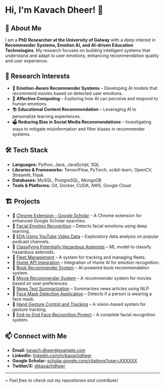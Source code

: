 # Hi, I'm Kavach Dheer! 👋

## 🚀 About Me

I am a **PhD Researcher at the University of Galway** with a deep interest in **Recommender Systems, Emotion AI, and AI-driven Education Technologies**. My research focuses on building intelligent systems that understand and adapt to user emotions, enhancing recommendation quality and user experience.

## 🔬 Research Interests

- 🎥 **Emotion-Aware Recommender Systems** – Developing AI models that recommend movies based on detected user emotions.
- 🧠 **Affective Computing** – Exploring how AI can perceive and respond to human emotions.
- 📚 **Educational Content Recommendation** – Leveraging AI to personalize learning experiences.
- 🗳️ **Reducing Bias in Social Media Recommendations** – Investigating ways to mitigate misinformation and filter biases in recommender systems.

## 🛠️ Tech Stack

- **Languages:** Python, Java, JavaScript, SQL
- **Libraries & Frameworks:** TensorFlow, PyTorch, scikit-learn, OpenCV, Streamlit, Flask
- **Databases:** MySQL, PostgreSQL, MongoDB
- **Tools & Platforms:** Git, Docker, CUDA, AWS, Google Cloud

## 🏗️ Projects

- 🔹 [Chrome Extension - Google Scholar](#) – A Chrome extension for enhanced Google Scholar searches.
- 🔹 [Facial Emotion Recognition](#) – Detects facial emotions using deep learning.
- 🔹 [EDA Using YouTube Video Data](#) – Exploratory data analysis on popular podcast channels.
- 🔹 [Classifying Potentially Hazardous Asteroids](#) – ML model to classify hazardous asteroids.
- 🔹 [Fleet Management](#) – A system for tracking and managing fleets.
- 🔹 [Hume API Integration](#) – Integration of Hume AI for emotion recognition.
- 🔹 [Book Recommender System](#) – AI-powered book recommendation system.
- 🔹 [Movie Recommender System](#) – A recommender system for movies based on user preferences.
- 🔹 [News Text Summarization](#) – Summarizes news articles using NLP.
- 🔹 [Face Mask Detection Application](#) – Detects if a person is wearing a face mask.
- 🔹 [Hand Gesture Control and Tracking](#) – A vision-based system for gesture tracking.
- 🔹 [End-to-End Face Recognition Project](#) – A complete facial recognition system.

## 📫 Connect with Me

- **Email:** kavach.dheer@example.com
- **LinkedIn:** [linkedin.com/in/kavachdheer](https://linkedin.com/in/kavachdheer)
- **Google Scholar:** [scholar.google.com/citations?user=XXXXXX](https://scholar.google.com/)
- **Twitter/X:** [@kavachdheer](https://twitter.com/kavachdheer)

---

⭐️ *Feel free to check out my repositories and contribute!*
